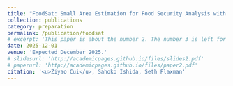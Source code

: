 ```yaml
---
title: "FoodSat: Small Area Estimation for Food Security Analysis with Satellite Imagery"
collection: publications
category: preparation
permalink: /publication/foodsat
# excerpt: 'This paper is about the number 2. The number 3 is left for future work.'
date: 2025-12-01
venue: 'Expected December 2025.'
# slidesurl: 'http://academicpages.github.io/files/slides2.pdf'
# paperurl: 'http://academicpages.github.io/files/paper2.pdf'
citation: '<u>Ziyao Cui</u>, Sahoko Ishida, Seth Flaxman'
---
```

